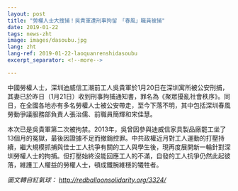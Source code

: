 ```yaml
---
layout: post
title: "勞權人士大搜捕！吳貴軍遭刑事拘留　「春風」職員被捕"
date: 2019-01-22
tags: news-zht
image: images/dasoubu.jpg
lang: zht
lang-ref: 2019-01-22-laoquanrenshidasoubu
excerpt_separator: <!--more-->

---
```


中國勞權人士，深圳迪威信工潮前工人吳貴軍於1月20日在深圳寓所被公安刑捕，其妻已於昨日（1月21日）收到刑事拘捕通知書，罪名為《聚眾擾亂社會秩序》。同日，在全國各地亦有多名勞權人士被公安帶走，至今下落不明，其中包括深圳春風勞動爭議服務部負責人張治儒、前職員簡輝和宋佳慧。

本次已是吳貴軍第二次被拘禁。2013年，吳曾因參與迪威信家具製品廠罷工坐了13個月的冤獄，最後因證據不足而撤銷控罪。中共政權近月對工人運動的打壓持續，繼大規模抓捕與佳士工人抗爭有關的工人與學生後，現再度展開新一輪針對深圳勞權人士的拘捕。但打壓始終沒能回應工人的不滿，自發的工人抗爭仍然此起彼落，維護工人權益的勞權人士，頓成鐵腕維穩的犧牲者。

<em>圖文轉自紅氣球： <http://redballoonsolidarity.org/3324/></em>
